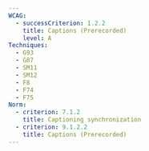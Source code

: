 ```yaml
---
WCAG:
  - successCriterion: 1.2.2
    title: Captions (Prerecorded)
    level: A
Techniques:
  - G93
  - G87
  - SM11
  - SM12
  - F8
  - F74
  - F75
Norm:
  - criterion: 7.1.2
    title: Captioning synchronization
  - criterion: 9.1.2.2
    title: Captions (Prerecorded)
---
```


